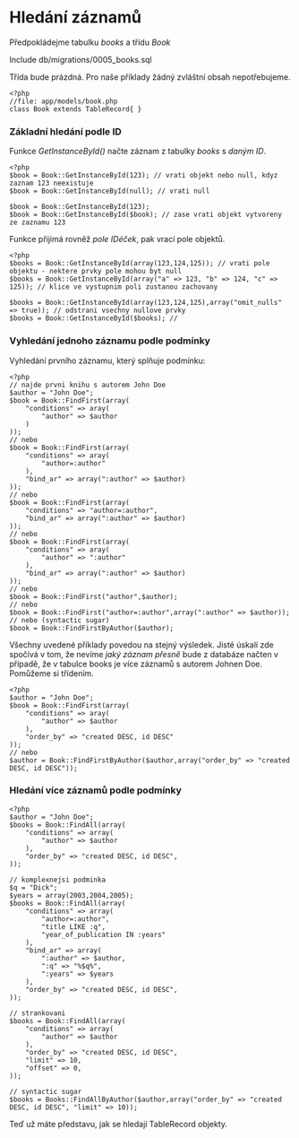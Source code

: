 Hledání záznamů
===============

Předpokládejme tabulku _books_ a třídu _Book_

Include db/migrations/0005_books.sql

Třída bude prázdná. Pro naše příklady žádný zvláštní obsah nepotřebujeme.

	<?php
	//file: app/models/book.php
	class Book extends TableRecord{ }

### Základní hledání podle ID

Funkce _GetInstanceById()_ načte záznam z tabulky _books_ s _daným ID_.

	<?php
	$book = Book::GetInstanceById(123); // vrati objekt nebo null, kdyz zaznam 123 neexistuje
	$book = Book::GetInstanceById(null); // vrati null
	
	$book = Book::GetInstanceById(123);
	$book = Book::GetInstanceById($book); // zase vrati objekt vytvoreny ze zaznamu 123

Funkce přijímá rovněž _pole IDéček_, pak vrací pole objektů.

	<?php
	$books = Book::GetInstanceById(array(123,124,125)); // vrati pole objektu - nektere prvky pole mohou byt null
	$books = Book::GetInstanceById(array("a" => 123, "b" => 124, "c" => 125)); // klice ve vystupnim poli zustanou zachovany

	$books = Book::GetInstanceById(array(123,124,125),array("omit_nulls" => true)); // odstrani vsechny nullove prvky
	$books = Book::GetInstanceById($books); //

### Vyhledání jednoho záznamu podle podmínky

Vyhledání prvního záznamu, který splňuje podmínku:

	<?php
	// najde prvni knihu s autorem John Doe
	$author = "John Doe";
	$book = Book::FindFirst(array(
		"conditions" => aray(
			"author" => $author
		)
	));
	// nebo
	$book = Book::FindFirst(array(
		"conditions" => aray(
			"author=:author"
		),
		"bind_ar" => array(":author" => $author)
	));
	// nebo
	$book = Book::FindFirst(array(
		"conditions" => "author=:author",
		"bind_ar" => array(":author" => $author)
	));
	// nebo
	$book = Book::FindFirst(array(
		"conditions" => aray(
			"author" => ":author"
		),
		"bind_ar" => array(":author" => $author)
	));
	// nebo
	$book = Book::FindFirst("author",$author);
	// nebo
	$book = Book::FindFirst("author=:author",array(":author" => $author));
	// nebo (syntactic sugar)
	$book = Book::FindFirstByAuthor($author);

Všechny uvedené příklady povedou na stejný výsledek. Jisté úskalí zde spočívá v tom, že nevíme _jaký záznam přesně_ bude z databáze načten v případě, že v tabulce books je více záznamů s autorem Johnen Doe. Pomůžeme si třídením.

	<?php
	$author = "John Doe";
	$book = Book::FindFirst(array(
		"conditions" => aray(
			"author" => $author
		),
		"order_by" => "created DESC, id DESC"
	));
	// nebo
	$author = Book::FindFirstByAuthor($author,array("order_by" => "created DESC, id DESC"));

### Hledání více záznamů podle podmínky

	<?php
	$author = "John Doe";
	$books = Book::FindAll(array(
		"conditions" => array(
			"author" => $author
		),
		"order_by" => "created DESC, id DESC",
	));

	// komplexnejsi podminka
	$q = "Dick";
	$years = array(2003,2004,2005);
	$books = Book::FindAll(array(
		"conditions" => array(
			"author=:author",
			"title LIKE :q",
			"year_of_publication IN :years"
		),
		"bind_ar" => array(
			":author" => $author,
			":q" => "%$q%",
			":years" => $years
		),
		"order_by" => "created DESC, id DESC",
	));

	// strankovani
	$books = Book::FindAll(array(
		"conditions" => array(
			"author" => $author
		),
		"order_by" => "created DESC, id DESC",
		"limit" => 10,
		"offset" => 0,
	));

	// syntactic sugar
	$books = Books::FindAllByAuthor($author,array("order_by" => "created DESC, id DESC", "limit" => 10));

Teď už máte představu, jak se hledají TableRecord objekty.
